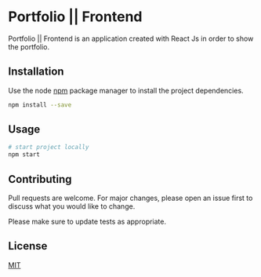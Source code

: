 # Portfolio || Frontend

Portfolio || Frontend is an application created with React Js in order to show the portfolio.

## Installation

Use the node [npm](https://github.com/nodejs/nodejs.dev) package manager to install the project dependencies.

```bash
npm install --save
```

## Usage

```python
# start project locally
npm start
```

## Contributing

Pull requests are welcome. For major changes, please open an issue first to discuss what you would like to change.

Please make sure to update tests as appropriate.

## License

[MIT](https://choosealicense.com/licenses/mit/)
